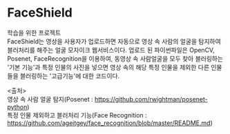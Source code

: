 # FaceShield

학습을 위한 프로젝트<br>
FaceShield는 영상을 사용자가 업로드하면 자동으로 영상 속 사람의 얼굴을 탐지하여 블러처리를 해주는 얼굴 모자이크 웹서비스이다.
업로드 된 파이썬파일은 OpenCV, Posenet, FaceRecognition을 이용하여, 동영상 속 사람얼굴을 모두 찾아 블러링하는 '기본 기능'과 특정 인물의 사진을 넣으면 영상 속의 해당 특정 인물을 제외한 다른 인물들을 블러링하는 '고급기능'에 대한 코드이다.

<출처><br>
영상 속 사람 얼굴 탐지(Posenet : https://github.com/rwightman/posenet-python)<br>
특정 인물 제외하고 블러처리 기능(Face Recognition : https://github.com/ageitgey/face_recognition/blob/master/README.md)
